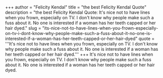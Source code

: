 +++
author = "Felicity Kendal"
title = "the best Felicity Kendal Quote"
description = "the best Felicity Kendal Quote: It's nice not to have lines when you frown, especially on TV. I don't know why people make such a fuss about it. No one is interested if a woman has her teeth capped or her hair dyed."
slug = "its-nice-not-to-have-lines-when-you-frown-especially-on-tv-i-dont-know-why-people-make-such-a-fuss-about-it-no-one-is-interested-if-a-woman-has-her-teeth-capped-or-her-hair-dyed"
quote = '''It's nice not to have lines when you frown, especially on TV. I don't know why people make such a fuss about it. No one is interested if a woman has her teeth capped or her hair dyed.'''
+++
It's nice not to have lines when you frown, especially on TV. I don't know why people make such a fuss about it. No one is interested if a woman has her teeth capped or her hair dyed.
